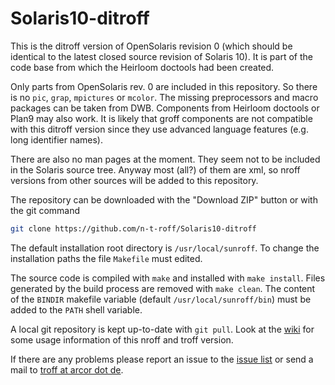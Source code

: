 Solaris10-ditroff
=================

This is the ditroff version of OpenSolaris revision 0 (which should be identical to the latest closed source revision of Solaris 10).
It is part of the code base from which the Heirloom doctools had been created.

Only parts from OpenSolaris rev. 0 are included in this repository.
So there is no `pic`, `grap`, `mpictures` or `mcolor`.
The missing preprocessors and macro packages can be taken from DWB.
Components from Heirloom doctools or Plan9 may also work.
It is likely that groff components are not compatible with this ditroff version since they use advanced language features (e.g. long identifier names).

There are also no man pages at the moment.
They seem not to be included in the Solaris source tree.
Anyway most (all?) of them are xml, so nroff versions from other sources will be added to this repository.

The repository can be downloaded with the "Download ZIP" button or with the git command
```bash
git clone https://github.com/n-t-roff/Solaris10-ditroff
```
The default installation root directory is `/usr/local/sunroff`.
To change the installation paths the file `Makefile` must edited.

The source code is compiled with `make` and installed with `make install`.
Files generated by the build process are removed with `make clean`.
The content of the `BINDIR` makefile variable (default `/usr/local/sunroff/bin`) must be added to the `PATH` shell variable.

A local git repository is kept up-to-date with `git pull`.
Look at the [wiki](https://github.com/n-t-roff/Solaris10-ditroff/wiki) for some usage information of this nroff and troff version.

If there are any problems please report an issue to the [issue list](https://github.com/n-t-roff/Solaris10-ditroff/issues) or send a mail to [troff at arcor dot de](mailto:troff@arcor.de).
